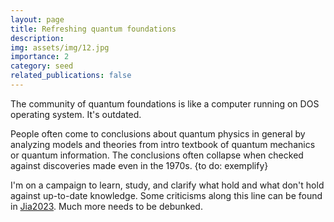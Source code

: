 ```yaml
---
layout: page
title: Refreshing quantum foundations
description: 
img: assets/img/12.jpg
importance: 2
category: seed
related_publications: false
---
```


The community of quantum foundations is like a computer running on DOS operating system. It's outdated.

People often come to conclusions about quantum physics in general by analyzing models and theories from intro textbook of quantum mechanics or quantum information. The conclusions often collapse when checked against discoveries made even in the 1970s. {to do: exemplify}

I'm on a campaign to learn, study, and clarify what hold and what don't hold against up-to-date knowledge. Some criticisms along this line can be found in [Jia2023](https://arxiv.org/abs/2306.11549). Much more needs to be debunked.
